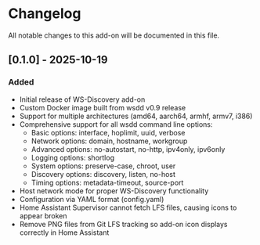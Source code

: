# Changelog

All notable changes to this add-on will be documented in this file.

## [0.1.0] - 2025-10-19

### Added
- Initial release of WS-Discovery add-on
- Custom Docker image built from wsdd v0.9 release
- Support for multiple architectures (amd64, aarch64, armhf, armv7, i386)
- Comprehensive support for all wsdd command line options:
  - Basic options: interface, hoplimit, uuid, verbose
  - Network options: domain, hostname, workgroup
  - Advanced options: no-autostart, no-http, ipv4only, ipv6only
  - Logging options: shortlog
  - System options: preserve-case, chroot, user
  - Discovery options: discovery, listen, no-host
  - Timing options: metadata-timeout, source-port
- Host network mode for proper WS-Discovery functionality
- Configuration via YAML format (config.yaml)
- Home Assistant Supervisor cannot fetch LFS files, causing icons to appear broken
- Remove PNG files from Git LFS tracking so add-on icon displays correctly in Home Assistant